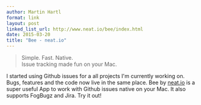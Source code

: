 ```yaml
---
author: Martin Hartl
format: link
layout: post
linked_list_url: http://www.neat.io/bee/index.html
date: 2015-03-20
title: "Bee - neat.io"
---
```

>Simple. Fast. Native.  
Issue tracking made fun on your Mac.

I started using Github issues for a all projects I'm currently working on. Bugs, features and the code now live in the same place. Bee by [neat.io](http://www.neat.io) is a super useful App to work with Github issues native on your Mac. It also supports FogBugz and Jira. Try it out!

